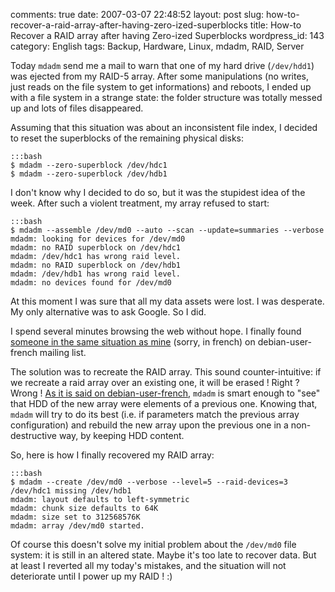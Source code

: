 comments: true
date: 2007-03-07 22:48:52
layout: post
slug: how-to-recover-a-raid-array-after-having-zero-ized-superblocks
title: How-to Recover a RAID array after having Zero-ized Superblocks
wordpress_id: 143
category: English
tags: Backup, Hardware, Linux, mdadm, RAID, Server

Today `mdadm` send me a mail to warn that one of my hard drive (`/dev/hdd1`) was ejected from my RAID-5 array. After some manipulations (no writes, just reads on the file system to get informations) and reboots, I ended up with a file system in a strange state: the folder structure was totally messed up and lots of files disappeared.

Assuming that this situation was about an inconsistent file index, I decided to reset the superblocks of the remaining physical disks:

    :::bash
    $ mdadm --zero-superblock /dev/hdc1
    $ mdadm --zero-superblock /dev/hdb1

I don't know why I decided to do so, but it was the stupidest idea of the week. After such a violent treatment, my array refused to start:

    :::bash
    $ mdadm --assemble /dev/md0 --auto --scan --update=summaries --verbose
    mdadm: looking for devices for /dev/md0
    mdadm: no RAID superblock on /dev/hdc1
    mdadm: /dev/hdc1 has wrong raid level.
    mdadm: no RAID superblock on /dev/hdb1
    mdadm: /dev/hdb1 has wrong raid level.
    mdadm: no devices found for /dev/md0

At this moment I was sure that all my data assets were lost. I was desperate. My only alternative was to ask Google. So I did.

I spend several minutes browsing the web without hope. I finally found [someone in the same situation as mine](http://lists.debian.org/debian-user-french/2006/03/msg00602.html) (sorry, in french) on debian-user-french mailing list.

The solution was to recreate the RAID array. This sound counter-intuitive: if we recreate a raid array over an existing one, it will be erased ! Right ? Wrong ! [As it is said on debian-user-french](http://lists.debian.org/debian-user-french/2006/03/msg00607.html), `mdadm` is smart enough to "see" that HDD of the new array were elements of a previous one. Knowing that, `mdadm` will try to do its best (i.e. if parameters match the previous array configuration) and rebuild the new array upon the previous one in a non-destructive way, by keeping HDD content.

So, here is how I finally recovered my RAID array:

    :::bash
    $ mdadm --create /dev/md0 --verbose --level=5 --raid-devices=3 /dev/hdc1 missing /dev/hdb1
    mdadm: layout defaults to left-symmetric
    mdadm: chunk size defaults to 64K
    mdadm: size set to 312568576K
    mdadm: array /dev/md0 started.

Of course this doesn't solve my initial problem about the `/dev/md0` file system: it is still in an altered state. Maybe it's too late to recover data. But at least I reverted all my today's mistakes, and the situation will not deteriorate until I power up my RAID ! :)
